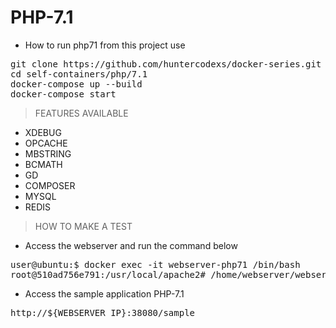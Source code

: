 # PHP-7.1

- How to run php71 from this project use

<pre>
git clone https://github.com/huntercodexs/docker-series.git .
cd self-containers/php/7.1
docker-compose up --build
docker-compose start
</pre>

> FEATURES AVAILABLE

- XDEBUG
- OPCACHE
- MBSTRING
- BCMATH
- GD
- COMPOSER
- MYSQL
- REDIS

> HOW TO MAKE A TEST

- Access the webserver and run the command below

<pre>
user@ubuntu:$ docker exec -it webserver-php71 /bin/bash
root@510ad756e791:/usr/local/apache2# /home/webserver/webserver.sh restart
</pre>

- Access the sample application PHP-7.1

<pre>
http://${WEBSERVER_IP}:38080/sample
</pre>
